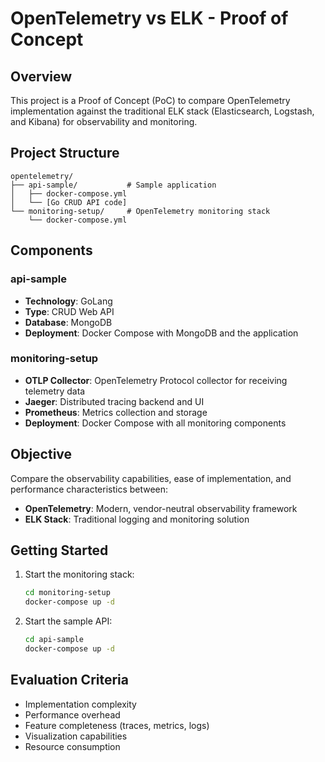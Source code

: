 # OpenTelemetry vs ELK - Proof of Concept

## Overview

This project is a Proof of Concept (PoC) to compare OpenTelemetry implementation against the traditional ELK stack (Elasticsearch, Logstash, and Kibana) for observability and monitoring.

## Project Structure

```
opentelemetry/
├── api-sample/           # Sample application
│   ├── docker-compose.yml
│   └── [Go CRUD API code]
└── monitoring-setup/     # OpenTelemetry monitoring stack
    └── docker-compose.yml
```

## Components

### api-sample
- **Technology**: GoLang
- **Type**: CRUD Web API
- **Database**: MongoDB
- **Deployment**: Docker Compose with MongoDB and the application

### monitoring-setup
- **OTLP Collector**: OpenTelemetry Protocol collector for receiving telemetry data
- **Jaeger**: Distributed tracing backend and UI
- **Prometheus**: Metrics collection and storage
- **Deployment**: Docker Compose with all monitoring components

## Objective

Compare the observability capabilities, ease of implementation, and performance characteristics between:
- **OpenTelemetry**: Modern, vendor-neutral observability framework
- **ELK Stack**: Traditional logging and monitoring solution

## Getting Started

1. Start the monitoring stack:
   ```bash
   cd monitoring-setup
   docker-compose up -d
   ```

2. Start the sample API:
   ```bash
   cd api-sample
   docker-compose up -d
   ```

## Evaluation Criteria

- Implementation complexity
- Performance overhead
- Feature completeness (traces, metrics, logs)
- Visualization capabilities
- Resource consumption
